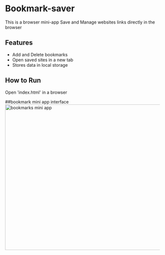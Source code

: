 # Bookmark-saver
 This is a browser mini-app Save and Manage websites links directly in the browser
## Features
- Add and Delete bookmarks 
- Open saved sites in a new tab
- Stores data in local storage
## How to Run 
Open 'index.html' in a browser

##bookmark mini app interface
<img width="858" height="475" alt="bookmarks mini app " src="https://github.com/user-attachments/assets/e53ff1e6-f28a-48d0-9803-591bd5ec0029" />
